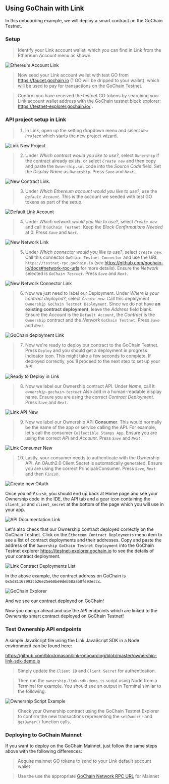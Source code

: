 ## Using GoChain with Link
In this onboarding example, we will deploy a smart contract on the GoChain Testnet. 

### Setup
> Identify your Link account wallet, which you can find in Link from the Ethereum Account menu as shown:

![Ethereum Account Link](images/ethereum_account_link.png) 

> Now seed your Link account wallet with test GO from https://faucet.gochain.io (1 GO will be dripped to your wallet), which will be used to pay for transactions on the GoChain Testnet.

> Confirm you have received the testnet GO tokens by searching your Link account wallet address with the GoChain testnet block explorer: https://testnet-explorer.gochain.io/ . 

### API project setup in Link
> 1. In Link, open up the setting dropdown menu and select *`New Project`* which starts the new project wizard.

![Link New Project](images/link_new_project.png)

> 2. Under *Which contract would you like to use?*, select `Ownership` if the contract already exists, or select *`Create new`* and then copy and paste the `Ownership.sol` code into the *Source Code* field. Set the *Display Name* as `Ownership`. Press *`Save`* and *`Next`*.

![New Contract Link](images/new_contract_link.png).

> 3. Under *Which Ethereum account would you like to use?*, use the *`Default Account`*. This is the account we seeded with test GO tokens as part of the setup. 

![Default Link Account](images/default_account_link.png)

> 4. Under *Which network would you like to use?*, select *`Create new`* and call it `GoChain Testnet`. Keep the *Block Confirmations Needed* at 0. Press *`Save`* and *`Next`*.

![New Network Link](images/new_network_link.png)

> 5. Under *Which connector would you like to use?*, select *`Create new`*. Call this connector `GoChain Testnet Connector` and use the URL `https://testnet-rpc.gochain.io` (see https://github.com/gochain-io/docs#network-rpc-urls for more details). Ensure the *Network* selected is *`GoChain Testnet`*. Press *`Save`* and *`Next`*.

![New Network Connector Link](images/network_connector_link.png)

> 6. Now we just need to label our Deployment. Under *Where is your contract deployed?*, select *`Create new`*. Call this deployment `Ownership GoChain Testnet Deployment`. Since we do not have **an existing contract deployment**, leave the *Address* field blank. Ensure the *Account* is the `Default Account`, the *Contract* is the `Ownership` contract and the *Network* `GoChain Testnet`. Press *`Save`* and *`Next`*.

![GoChain deployment Link](images/contract_deployment_link.png)

> 7. Now we're ready to deploy our contract to the GoChain Testnet. Press `Deploy` and you should get a deployment in progress indicator icon. This might take a few seconds to complete. If deployed correctly, you'll proceed to the next step to set up your API.

![Ready to Deploy in Link](images/ready_deploy_link.png)

> 8. Now we label our Ownership contract API. Under *Name*, call it *`ownership-gochain-testnet`* Also add in a human-readable display name. Ensure you are using the correct *Contract Deployment*. Press *`Save`* and *`Next`*.

![Link API New](images/link_api_new.png)

> 9. Now we label our Ownership API **Consumer**. This would normally be the name of the app or service calling the API. For example, let's call the consumer `Collectible Stamps App`. Ensure you are using the correct *API* and *Account*. Press *`Save`* and *`Next`*.

![Link Consumer New](images/link_consumer_new.png)

> 10. Lastly, your consumer needs to authenticate with the Ownership API. An OAuth2.0 Client Secret is automatically generated. Ensure you are using the correct Principal/Consumer. Press *`Save`*, *`Next`* and then *`Finish`*.

![Create new OAuth](images/oauth_link_new.png)

Once you hit *`Finish`*, you should end up back at Home page and see your Ownership code in the IDE, the API tab and a gear icon containing the `client_id` and `client_secret` at the bottom of the page which you will use in your app. 

![API Documentation Link](images/rsk/link_home_post_setup.png)

Let's also check that our Ownership contract deployed correctly on the GoChain Testnet. Click on the `Ethereum Contract Deployments` menu item to see a list of contract deployments and their addresses. Copy and paste the address of the `Ownership GoChain Testnet Deployment` into the GoChain Testnet explorer https://testnet-explorer.gochain.io to see the details of your contract deployment.

![Link Contract Deployments List](images/link_contract_deployments_list.png)

In the above example, the contract address on GoChain is `0x5d81167993cb26e25e60be9deb58aab0fe93eccc`.

![GoChain Explorer](images/gochain_explorer_contract.png)

And we see our contract deployed on GoChain!

Now you can go ahead and use the API endpoints which are linked to the Ownership smart contract deployed on GoChain Testnet!

### Test Ownership API endpoints
A simple JavaScript file using the Link JavaScript SDK in a Node environment can be found here:

https://github.com/blockmason/link-onboarding/blob/master/ownership-link-sdk-demo.js

> Simply update the `Client ID` and `Client Secret` for authentication.

 > Then run the `ownership-link-sdk-demo.js` script using Node from a Terminal for example. You should see an output in Terminal similar to the following:

 ![Ownership Script Example](images/ownership_script_example.png)

 > Check your Ownership contract using the GoChain Testnet Explorer to confirm the new transactions representing the `setOwner()` and `getOwner()` function calls. 

### Deploying to GoChain Mainnet

If you want to deploy on the GoChain Mainnet, just follow the same steps above with the following differences:
  > Acquire mainnet GO tokens to send to your Link default account wallet
  
  > Use the use the appropriate [GoChain Network RPC URL](https://github.com/gochain-io/docs#network-rpc-urls) for Mainnet
